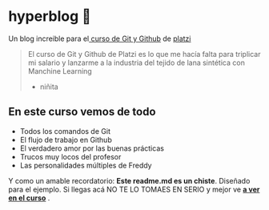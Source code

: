 # hyperblog 💚
Un blog increible para el[ curso de Git y Github](https://platzi.com/new-home/clases/1557-git-github/) de [platzi](https://platzi.com/ "Platzi")
>El curso de Git y Github de Platzi es lo que me hacía falta para triplicar mi salario y lanzarme a la industria del tejido de lana sintética con Manchine Learning
> - niñita

## En este curso vemos de todo
* Todos los comandos de Git
* El flujo de trabajo en Github
* El verdadero amor por las buenas prácticas
* Trucos muy locos del profesor
* Las personalidades múltiples de Freddy

Y como un amable recordatorio: **Este readme.md es un chiste**. Diseñado para el ejemplo. Si llegas acá NO TE LO TOMAES EN SERIO y mejor ve [**a ver en el curso**](https://platzi.com/new-home/clases/1557-git-github/ "a ver el curso") . 
